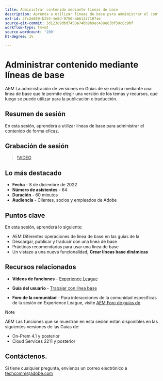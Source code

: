 ```yaml
---
title: Administrar contenido mediante líneas de base
description: Aprenda a utilizar líneas de base para administrar el contenido de forma eficaz.
exl-id: 3fc2e889-b255-4e8d-9750-ab61337107ae
source-git-commit: 3d12389dbd7458a74bb9b9ec488e83bf39c8c9bf
workflow-type: tm+mt
source-wordcount: '200'
ht-degree: 1%

---
```


# Administrar contenido mediante líneas de base

AEM La administración de versiones en Guías de se realiza mediante una línea de base que le permite elegir una versión de los temas y recursos, que luego se puede utilizar para la publicación o traducción.

## Resumen de sesión

En esta sesión, aprenderá a utilizar líneas de base para administrar el contenido de forma eficaz.

## Grabación de sesión

>[!VIDEO](https://video.tv.adobe.com/v/3414172/version-management-release-management-baseline?quality=12&learn=on)

## Lo más destacado

- **Fecha** - 8 de diciembre de 2022
- **Número de asistentes** - 64
- **Duración** - 60 minutos
- **Audiencia** - Clientes, socios y empleados de Adobe

## Puntos clave

En esta sesión, aprenderá lo siguiente:
- AEM Diferentes operaciones de línea de base en las guías de la
- Descargar, publicar y traducir con una línea de base
- Prácticas recomendadas para usar una línea de base
- Un vistazo a una nueva funcionalidad, **Crear líneas base dinámicas**

## Recursos relacionados

- **Vídeos de funciones** -  [Experience League](https://experienceleague.adobe.com/docs/experience-manager-guides-learn/videos/advanced-user-guide/overview.html?lang=en)

- **Guía del usuario** - [Trabajar con línea base](https://help.adobe.com/en_US/xml-documentation-for-adobe-experience-manager/index.html#t=DXML-master-map%2Fgenerate-output-use-baseline-for-publishing.html)

- **Foro de la comunidad** - Para interacciones de la comunidad específicas de la sesión en Experience League, visite [AEM Foro de guías de](https://experienceleaguecommunities.adobe.com/t5/experience-manager-guides/bd-p/xml-documentation-discussions).

>[!NOTE]
>
>AEM Las funciones que se muestran en esta sesión están disponibles en las siguientes versiones de las Guías de:
> - On-Prem 4.1 y posterior
> - Cloud Services 2211 y posterior


## Contáctenos.

Si tiene cualquier pregunta, envíenos un correo electrónico a <techcomm@adobe.com>
